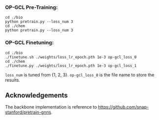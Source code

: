 ### OP-GCL Pre-Training: ###

```
cd ./bio
python pretrain.py --loss_num 3
cd ./chem
python pretrain.py --loss_num 3
```


### OP-GCL Finetuning: ###

```
cd ./bio
./finetune.sh ./weights/loss_lr_epoch.pth 1e-3 op-gcl_loss_0
cd ./chem
./finetune.py ./weights/loss_lr_epoch.pth 1e-3 op-gcl_loss_1
```

```loss_num``` is tuned from {1, 2, 3}. ```op-gcl_loss_0``` is the file name to store the results.




## Acknowledgements

The backbone implementation is reference to https://github.com/snap-stanford/pretrain-gnns.

